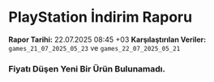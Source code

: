 # PlayStation İndirim Raporu

**Rapor Tarihi:** 22.07.2025 08:45 +03
**Karşılaştırılan Veriler:** `games_21_07_2025_05_23` ve `games_22_07_2025_05_21`

### Fiyatı Düşen Yeni Bir Ürün Bulunamadı.
